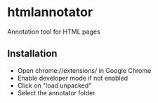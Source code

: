 # htmlannotator
Annotation tool for HTML pages

Installation
------------

* Open chrome://extensions/ in Google Chrome
* Enable developer mode if not enabled
* Click on "load unpacked"
* Select the annotator folder
